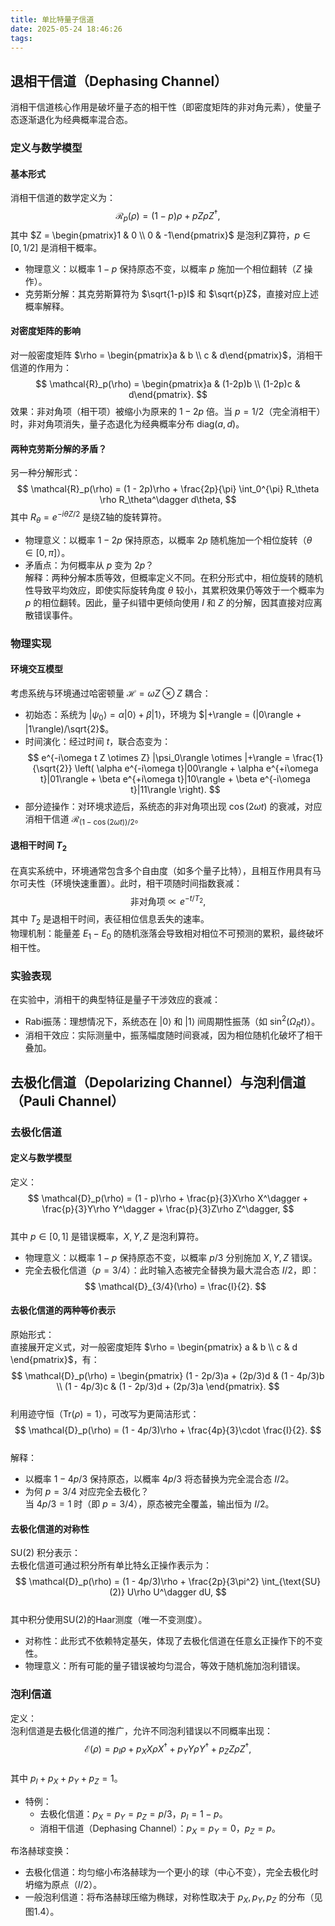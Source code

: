 ```yaml
---
title: 单比特量子信道
date: 2025-05-24 18:46:26
tags:
---
```

## 退相干信道（Dephasing Channel）

消相干信道核心作用是破坏量子态的相干性（即密度矩阵的非对角元素），使量子态逐渐退化为经典概率混合态。
### 定义与数学模型
#### 基本形式
消相干信道的数学定义为：
$$
\mathcal{R}_p(\rho) = (1 - p)\rho + pZ\rho Z^\dagger,
$$
其中 $Z = \begin{pmatrix}1 & 0 \\ 0 & -1\end{pmatrix}$ 是泡利Z算符，$p \in [0, 1/2]$ 是消相干概率。  
- 物理意义：以概率 $1-p$ 保持原态不变，以概率 $p$ 施加一个相位翻转（$Z$ 操作）。  
- 克劳斯分解：其克劳斯算符为 $\sqrt{1-p}I$ 和 $\sqrt{p}Z$，直接对应上述概率解释。

#### 对密度矩阵的影响
对一般密度矩阵 $\rho = \begin{pmatrix}a & b \\ c & d\end{pmatrix}$，消相干信道的作用为：
$$
\mathcal{R}_p(\rho) = \begin{pmatrix}a & (1-2p)b \\ (1-2p)c & d\end{pmatrix}.
$$
效果：非对角项（相干项）被缩小为原来的 $1-2p$ 倍。当 $p=1/2$（完全消相干）时，非对角项消失，量子态退化为经典概率分布 $\text{diag}(a, d)$。

#### 两种克劳斯分解的矛盾？
另一种分解形式：
$$
\mathcal{R}_p(\rho) = (1 - 2p)\rho + \frac{2p}{\pi} \int_0^{\pi} R_\theta \rho R_\theta^\dagger d\theta,
$$
其中 $R_\theta = e^{-i\theta Z/2}$ 是绕Z轴的旋转算符。  
- 物理意义：以概率 $1-2p$ 保持原态，以概率 $2p$ 随机施加一个相位旋转（$\theta \in [0, \pi]$）。  
- 矛盾点：为何概率从 $p$ 变为 $2p$？  
  解释：两种分解本质等效，但概率定义不同。在积分形式中，相位旋转的随机性导致平均效应，即使实际旋转角度 $\theta$ 较小，其累积效果仍等效于一个概率为 $p$ 的相位翻转。因此，量子纠错中更倾向使用 $I$ 和 $Z$ 的分解，因其直接对应离散错误事件。

### 物理实现
#### 环境交互模型
考虑系统与环境通过哈密顿量 $\mathcal{H} = \omega Z \otimes Z$ 耦合：
- 初始态：系统为 $|\psi_0\rangle = \alpha|0\rangle + \beta|1\rangle$，环境为 $|+\rangle = (|0\rangle + |1\rangle)/\sqrt{2}$。  
- 时间演化：经过时间 $t$，联合态变为：
  $$
  e^{-i\omega t Z \otimes Z} |\psi_0\rangle \otimes |+\rangle = \frac{1}{\sqrt{2}} \left( \alpha e^{-i\omega t}|00\rangle + \alpha e^{+i\omega t}|01\rangle + \beta e^{+i\omega t}|10\rangle + \beta e^{-i\omega t}|11\rangle \right).
  $$
- 部分迹操作：对环境求迹后，系统态的非对角项出现 $\cos(2\omega t)$ 的衰减，对应消相干信道 $\mathcal{R}_{(1-\cos(2\omega t))/2}$。

#### 退相干时间 $T_2$
在真实系统中，环境通常包含多个自由度（如多个量子比特），且相互作用具有马尔可夫性（环境快速重置）。此时，相干项随时间指数衰减：
$$
\text{非对角项} \propto e^{-t/T_2},
$$
其中 $T_2$ 是退相干时间，表征相位信息丢失的速率。  
物理机制：能量差 $E_1 - E_0$ 的随机涨落会导致相对相位不可预测的累积，最终破坏相干性。

### 实验表现
在实验中，消相干的典型特征是量子干涉效应的衰减：
- Rabi振荡：理想情况下，系统态在 $|0\rangle$ 和 $|1\rangle$ 间周期性振荡（如 $\sin^2(\Omega_R t)$）。  
- 消相干效应：实际测量中，振荡幅度随时间衰减，因为相位随机化破坏了相干叠加。

## 去极化信道（Depolarizing Channel）与泡利信道（Pauli Channel）
### 去极化信道
#### 定义与数学模型
定义：  
$$
\mathcal{D}_p(\rho) = (1 - p)\rho + \frac{p}{3}X\rho X^\dagger + \frac{p}{3}Y\rho Y^\dagger + \frac{p}{3}Z\rho Z^\dagger,
$$  
其中 $p \in [0, 1]$ 是错误概率，$X, Y, Z$ 是泡利算符。  
- 物理意义：以概率 $1-p$ 保持原态不变，以概率 $p/3$ 分别施加 $X, Y, Z$ 错误。  
- 完全去极化信道（$p = 3/4$）：此时输入态被完全替换为最大混合态 $I/2$，即：  
  $$
  \mathcal{D}_{3/4}(\rho) = \frac{I}{2}.
  $$

#### 去极化信道的两种等价表示
原始形式：  
直接展开定义式，对一般密度矩阵 $\rho = \begin{pmatrix} a & b \\ c & d \end{pmatrix}$，有：  
$$
\mathcal{D}_p(\rho) = \begin{pmatrix}
(1 - 2p/3)a + (2p/3)d & (1 - 4p/3)b \\
(1 - 4p/3)c & (1 - 2p/3)d + (2p/3)a
\end{pmatrix}.
$$  
利用迹守恒（$\text{Tr}(\rho) = 1$），可改写为更简洁形式：  
$$
\mathcal{D}_p(\rho) = (1 - 4p/3)\rho + \frac{4p}{3}\cdot \frac{I}{2}.
$$  
解释：  
- 以概率 $1 - 4p/3$ 保持原态，以概率 $4p/3$ 将态替换为完全混合态 $I/2$。  
- 为何 $p = 3/4$ 对应完全去极化？  
  当 $4p/3 = 1$ 时（即 $p = 3/4$），原态被完全覆盖，输出恒为 $I/2$。


#### 去极化信道的对称性
SU(2) 积分表示：  
去极化信道可通过积分所有单比特幺正操作表示为：  
$$
\mathcal{D}_p(\rho) = (1 - 4p/3)\rho + \frac{2p}{3\pi^2} \int_{\text{SU}(2)} U\rho U^\dagger dU,
$$  
其中积分使用SU(2)的Haar测度（唯一不变测度）。  
- 对称性：此形式不依赖特定基矢，体现了去极化信道在任意幺正操作下的不变性。  
- 物理意义：所有可能的量子错误被均匀混合，等效于随机施加泡利错误。

### 泡利信道
定义：  
泡利信道是去极化信道的推广，允许不同泡利错误以不同概率出现：  
$$
\mathcal{E}(\rho) = p_I \rho + p_X X\rho X^\dagger + p_Y Y\rho Y^\dagger + p_Z Z\rho Z^\dagger,
$$  
其中 $p_I + p_X + p_Y + p_Z = 1$。  
- 特例：  
  - 去极化信道：$p_X = p_Y = p_Z = p/3$，$p_I = 1 - p$。  
  - 消相干信道（Dephasing Channel）：$p_X = p_Y = 0$，$p_Z = p$。  

布洛赫球变换：  
- 去极化信道：均匀缩小布洛赫球为一个更小的球（中心不变），完全去极化时坍缩为原点（$I/2$）。  
- 一般泡利信道：将布洛赫球压缩为椭球，对称性取决于 $p_X, p_Y, p_Z$ 的分布（见图1.4）。


